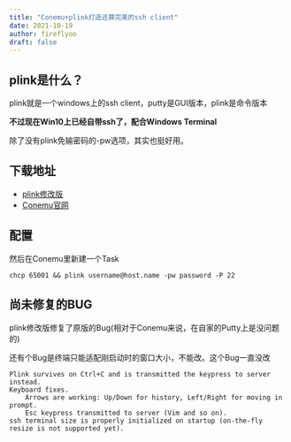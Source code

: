 ```yaml
---
title: "Conemu+plink打造还算完美的ssh client"
date: 2021-10-19
author: fireflyoo
draft: false
---
```

## plink是什么？

plink就是一个windows上的ssh client，putty是GUI版本，plink是命令版本

**不过现在Win10上已经自带ssh了，配合Windows Terminal**

除了没有plink免输密码的-pw选项，其实也挺好用。

## 下载地址

- [plink修改版][1]
- [Conemu官网][2]

## 配置
然后在Conemu里新建一个Task
```
chcp 65001 && plink username@host.name -pw password -P 22

```

## 尚未修复的BUG

plink修改版修复了原版的Bug(相对于Conemu来说，在自家的Putty上是没问题的)

还有个Bug是终端只能适配刚启动时的窗口大小，不能改。这个Bug一直没改


    Plink survives on Ctrl+C and is transmitted the keypress to server instead.
    Keyboard fixes.
        Arrows are working: Up/Down for history, Left/Right for moving in prompt.
        Esc keypress transmitted to server (Vim and so on).
    ssh terminal size is properly initialized on startup (on-the-fly resize is not supported yet).


[1]:https://github.com/Maximus5/plink/releases/download/v151109/plink-151109.7z
[2]:https://conemu.github.io/